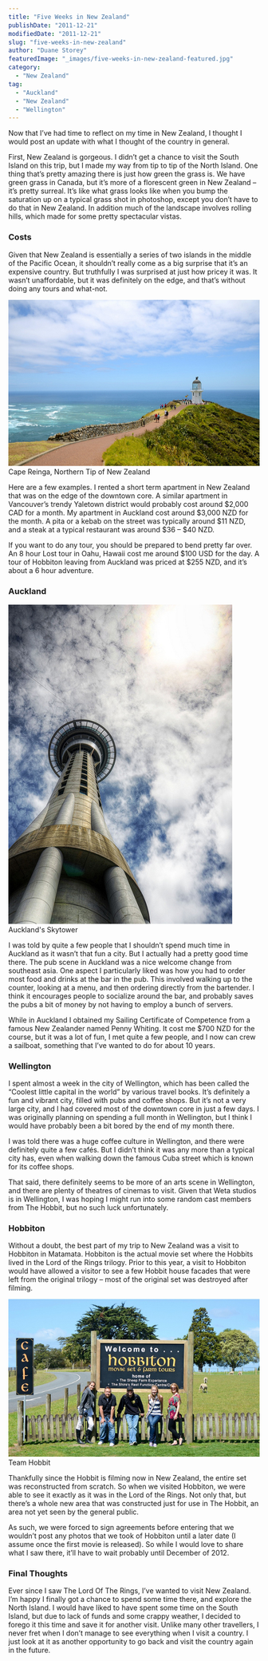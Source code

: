 ```yaml
---
title: "Five Weeks in New Zealand"
publishDate: "2011-12-21"
modifiedDate: "2011-12-21"
slug: "five-weeks-in-new-zealand"
author: "Duane Storey"
featuredImage: "_images/five-weeks-in-new-zealand-featured.jpg"
category:
  - "New Zealand"
tag:
  - "Auckland"
  - "New Zealand"
  - "Wellington"
---
```


Now that I’ve had time to reflect on my time in New Zealand, I thought I would post an update with what I thought of the country in general.

First, New Zealand is gorgeous. I didn’t get a chance to visit the South Island on this trip, but I made my way from tip to tip of the North Island. One thing that’s pretty amazing there is just how green the grass is. We have green grass in Canada, but it’s more of a florescent green in New Zealand – it’s pretty surreal. It’s like what grass looks like when you bump the saturation up on a typical grass shot in photoshop, except you don’t have to do that in New Zealand. In addition much of the landscape involves rolling hills, which made for some pretty spectacular vistas.

### Costs

Given that New Zealand is essentially a series of two islands in the middle of the Pacific Ocean, it shouldn’t really come as a big surprise that it’s an expensive country. But truthfully I was surprised at just how pricey it was. It wasn’t unaffordable, but it was definitely on the edge, and that’s without doing any tours and what-not.

[![](_images/five-weeks-in-new-zealand-1.jpg "Cape Reinga")](_images/five-weeks-in-new-zealand-1.jpg)Cape Reinga, Northern Tip of New Zealand



Here are a few examples. I rented a short term apartment in New Zealand that was on the edge of the downtown core. A similar apartment in Vancouver’s trendy Yaletown district would probably cost around $2,000 CAD for a month. My apartment in Auckland cost around $3,000 NZD for the month. A pita or a kebab on the street was typically around $11 NZD, and a steak at a typical restaurant was around $36 – $40 NZD.

If you want to do any tour, you should be prepared to bend pretty far over. An 8 hour Lost tour in Oahu, Hawaii cost me around $100 USD for the day. A tour of Hobbiton leaving from Auckland was priced at $255 NZD, and it’s about a 6 hour adventure.

### Auckland

[![](_images/five-weeks-in-new-zealand-2.jpg "Auckland's Skytower")](http://www.migratorynerd.com/wordpress/wp-content/uploads/2011/12/skytower.jpg)Auckland's Skytower



I was told by quite a few people that I shouldn’t spend much time in Auckland as it wasn’t that fun a city. But I actually had a pretty good time there. The pub scene in Auckland was a nice welcome change from southeast asia. One aspect I particularly liked was how you had to order most food and drinks at the bar in the pub. This involved walking up to the counter, looking at a menu, and then ordering directly from the bartender. I think it encourages people to socialize around the bar, and probably saves the pubs a bit of money by not having to employ a bunch of servers.

While in Auckland I obtained my Sailing Certificate of Competence from a famous New Zealander named Penny Whiting. It cost me $700 NZD for the course, but it was a lot of fun, I met quite a few people, and I now can crew a sailboat, something that I’ve wanted to do for about 10 years.

### Wellington

I spent almost a week in the city of Wellington, which has been called the “Coolest little capital in the world” by various travel books. It’s definitely a fun and vibrant city, filled with pubs and coffee shops. But it’s not a very large city, and I had covered most of the downtown core in just a few days. I was originally planning on spending a full month in Wellington, but I think I would have probably been a bit bored by the end of my month there.

I was told there was a huge coffee culture in Wellington, and there were definitely quite a few cafés. But I didn’t think it was any more than a typical city has, even when walking down the famous Cuba street which is known for its coffee shops.

That said, there definitely seems to be more of an arts scene in Wellington, and there are plenty of theatres of cinemas to visit. Given that Weta studios is in Wellington, I was hoping I might run into some random cast members from The Hobbit, but no such luck unfortunately.

### Hobbiton

Without a doubt, the best part of my trip to New Zealand was a visit to Hobbiton in Matamata. Hobbiton is the actual movie set where the Hobbits lived in the Lord of the Rings trilogy. Prior to this year, a visit to Hobbiton would have allowed a visitor to see a few Hobbit house facades that were left from the original trilogy – most of the original set was destroyed after filming.

[![](_images/five-weeks-in-new-zealand-3.jpg "Hobbiton")](_images/five-weeks-in-new-zealand-3.jpg)Team Hobbit



Thankfully since the Hobbit is filming now in New Zealand, the entire set was reconstructed from scratch. So when we visited Hobbiton, we were able to see it exactly as it was in the Lord of the Rings. Not only that, but there’s a whole new area that was constructed just for use in The Hobbit, an area not yet seen by the general public.

As such, we were forced to sign agreements before entering that we wouldn’t post any photos that we took of Hobbiton until a later date (I assume once the first movie is released). So while I would love to share what I saw there, it’ll have to wait probably until December of 2012.

### Final Thoughts

Ever since I saw The Lord Of The Rings, I’ve wanted to visit New Zealand. I’m happy I finally got a chance to spend some time there, and explore the North Island. I would have liked to have spent some time on the South Island, but due to lack of funds and some crappy weather, I decided to forego it this time and save it for another visit. Unlike many other travellers, I never fret when I don’t manage to see everything when I visit a country. I just look at it as another opportunity to go back and visit the country again in the future.